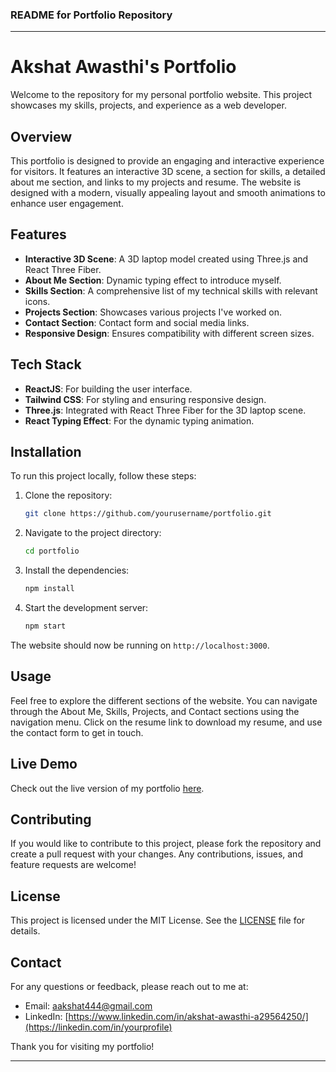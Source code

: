 ### README for Portfolio Repository

---

# Akshat Awasthi's Portfolio

Welcome to the repository for my personal portfolio website. This project showcases my skills, projects, and experience as a web developer.

## Overview

This portfolio is designed to provide an engaging and interactive experience for visitors. It features an interactive 3D scene, a section for skills, a detailed about me section, and links to my projects and resume. The website is designed with a modern, visually appealing layout and smooth animations to enhance user engagement.

## Features

- **Interactive 3D Scene**: A 3D laptop model created using Three.js and React Three Fiber.
- **About Me Section**: Dynamic typing effect to introduce myself.
- **Skills Section**: A comprehensive list of my technical skills with relevant icons.
- **Projects Section**: Showcases various projects I've worked on.
- **Contact Section**: Contact form and social media links.
- **Responsive Design**: Ensures compatibility with different screen sizes.

## Tech Stack

- **ReactJS**: For building the user interface.
- **Tailwind CSS**: For styling and ensuring responsive design.
- **Three.js**: Integrated with React Three Fiber for the 3D laptop scene.
- **React Typing Effect**: For the dynamic typing animation.

## Installation

To run this project locally, follow these steps:

1. Clone the repository:
    ```sh
    git clone https://github.com/yourusername/portfolio.git
    ```
2. Navigate to the project directory:
    ```sh
    cd portfolio
    ```
3. Install the dependencies:
    ```sh
    npm install
    ```
4. Start the development server:
    ```sh
    npm start
    ```

The website should now be running on `http://localhost:3000`.

## Usage

Feel free to explore the different sections of the website. You can navigate through the About Me, Skills, Projects, and Contact sections using the navigation menu. Click on the resume link to download my resume, and use the contact form to get in touch.

## Live Demo

Check out the live version of my portfolio [here](#).

## Contributing

If you would like to contribute to this project, please fork the repository and create a pull request with your changes. Any contributions, issues, and feature requests are welcome!

## License

This project is licensed under the MIT License. See the [LICENSE](LICENSE) file for details.

## Contact

For any questions or feedback, please reach out to me at:
- Email: [aakshat444@gmail.com](mailto:your.email@example.com)
- LinkedIn: [https://www.linkedin.com/in/akshat-awasthi-a29564250/](https://linkedin.com/in/yourprofile)

Thank you for visiting my portfolio!

---